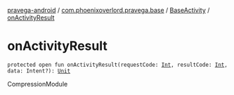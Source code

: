 [pravega-android](../../index.md) / [com.phoenixoverlord.pravega.base](../index.md) / [BaseActivity](index.md) / [onActivityResult](./on-activity-result.md)

# onActivityResult

`protected open fun onActivityResult(requestCode: `[`Int`](https://kotlinlang.org/api/latest/jvm/stdlib/kotlin/-int/index.html)`, resultCode: `[`Int`](https://kotlinlang.org/api/latest/jvm/stdlib/kotlin/-int/index.html)`, data: Intent?): `[`Unit`](https://kotlinlang.org/api/latest/jvm/stdlib/kotlin/-unit/index.html)

CompressionModule

